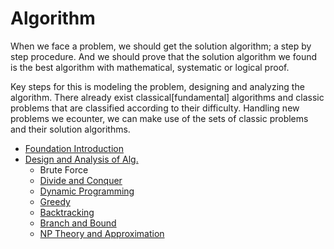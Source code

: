# Algorithm
  When we face a problem, we should get the solution algorithm; a step by step procedure. And we should prove that the solution algorithm we found is the best algorithm with mathematical, systematic or logical proof. 

  Key steps for this is modeling the problem, designing and analyzing the algorithm. There already exist classical[fundamental] algorithms and classic problems that are classified according to their difficulty. Handling new problems we ecounter, we can make use of the sets of classic problems and their solution algorithms. 

- [Foundation Introduction][Foundation Introduction]
- [Design and Analysis of Alg.][Design and Analysis of Alg.]
  - Brute Force
  - [Divide and Conquer][Divide and Conquer]
  - [Dynamic Programming][Dynamic Programming]
  - [Greedy][Greedy]
  - [Backtracking][Backtracking]
  - [Branch and Bound][Branch and Bound]
  - [NP Theory and Approximation][NP Theory and Approximation]

[Foundation Introduction]: https://github.com/jimin-kiim/Algorithm/issues/1#issue-1533143261
[Design and Analysis of Alg.]: https://github.com/jimin-kiim/Algorithm/issues/3#issue-1687966153
[NP Theory and Approximation]: https://github.com/jimin-kiim/Algorithm/issues/15#issue-1725031637
[Branch and Bound]: https://github.com/jimin-kiim/Algorithm/issues/11#issue-1709282885
[Backtracking]: https://github.com/jimin-kiim/Algorithm/issues/10#issue-1709282767
[Greedy]: https://github.com/jimin-kiim/Algorithm/issues/6#issue-1687978543
[Dynamic Programming]: https://github.com/jimin-kiim/Algorithm/issues/5#issue-1687978029
[Divide and Conquer]: https://github.com/jimin-kiim/Algorithm/issues/4#issue-1687977759